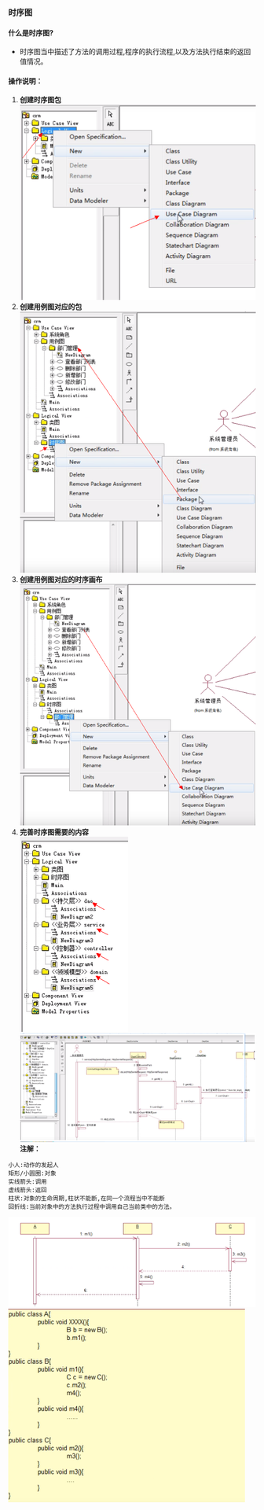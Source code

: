 ### 时序图

#### 什么是时序图?
* 时序图当中描述了方法的调用过程,程序的执行流程,以及方法执行结束的返回值情况。

#### 操作说明：
1. **创建时序图包**<br>
![uml-1602660504.](../resource/uml/uml-1602660504.png)
2. **创建用例图对应的包**<br>
![uml-1602660536](../resource/uml/uml-1602660536.png)
3. **创建用例图对应的时序画布**<br>
![uml-1602660565](../resource/uml/uml-1602660565.png)
4. **完善时序图需要的内容**<br>
![uml-1602660600](../resource/uml/uml-1602660600.png)
![uml-1602660632](../resource/uml/uml-1602660632.png)
**注解：**
```shell
小人:动作的发起人
矩形/小圆圈:对象
实线箭头:调用
虚线箭头:返回
柱状:对象的生命周期,柱状不能断,在同一个流程当中不能断
回折线:当前对象中的方法执行过程中调用自己当前类中的方法。
```

![uml-1602660708](../resource/uml/uml-1602660708.png)
![uml-1602660746](../resource/uml/uml-1602660746.png)
